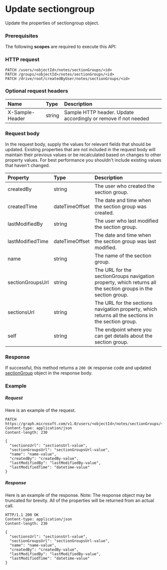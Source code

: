 # Update sectiongroup

Update the properties of sectiongroup object.
### Prerequisites
The following **scopes** are required to execute this API: 
### HTTP request
<!-- { "blockType": "ignored" } -->
```http
PATCH /users/<objectId>/notes/sectionGroups/<id>
PATCH /groups/<objectId>/notes/sectionGroups/<id>
PATCH /drive/root/createdByUser/notes/sectionGroups/<id>
```
### Optional request headers
| Name       | Type | Description|
|:-----------|:------|:----------|
| X-Sample-Header  | string  | Sample HTTP header. Update accordingly or remove if not needed|

### Request body
In the request body, supply the values for relevant fields that should be updated. Existing properties that are not included in the request body will maintain their previous values or be recalculated based on changes to other property values. For best performance you shouldn't include existing values that haven't changed.

| Property	   | Type	|Description|
|:---------------|:--------|:----------|
|createdBy|string|The user who created the section group.|
|createdTime|dateTimeOffset|The date and time when the section group was created.|
|lastModifiedBy|string|The user who last modified the section group.|
|lastModifiedTime|dateTimeOffset|The date and time when the section group was last modified.|
|name|string|The name of the section group.|
|sectionGroupsUrl|string|The URL for the sectionGroups navigation property, which returns all the section groups in the section group.|
|sectionsUrl|string|The URL for the sections navigation property, which returns all the sections in the section group.|
|self|string|The endpoint where you can get details about the section group.|

### Response
If successful, this method returns a `200 OK` response code and updated [sectionGroup](../resources/sectiongroup.md) object in the response body.
### Example
##### Request
Here is an example of the request.
<!-- {
  "blockType": "request",
  "name": "update_sectiongroup"
}-->
```http
PATCH https://graph.microsoft.com/v1.0/users/<objectId>/notes/sectionGroups/<id>
Content-type: application/json
Content-length: 230

{
  "sectionsUrl": "sectionsUrl-value",
  "sectionGroupsUrl": "sectionGroupsUrl-value",
  "name": "name-value",
  "createdBy": "createdBy-value",
  "lastModifiedBy": "lastModifiedBy-value",
  "lastModifiedTime": "datetime-value"
}
```
##### Response
Here is an example of the response. Note: The response object may be truncated for brevity. All of the properties will be returned from an actual call.
<!-- {
  "blockType": "response",
  "truncated": true,
  "@odata.type": "microsoft.graph.sectiongroup"
} -->
```http
HTTP/1.1 200 OK
Content-type: application/json
Content-length: 230

{
  "sectionsUrl": "sectionsUrl-value",
  "sectionGroupsUrl": "sectionGroupsUrl-value",
  "name": "name-value",
  "createdBy": "createdBy-value",
  "lastModifiedBy": "lastModifiedBy-value",
  "lastModifiedTime": "datetime-value"
}
```

<!-- uuid: 8fcb5dbc-d5aa-4681-8e31-b001d5168d79
2015-10-25 14:57:30 UTC -->
<!-- {
  "type": "#page.annotation",
  "description": "Update sectiongroup",
  "keywords": "",
  "section": "documentation",
  "tocPath": ""
}-->
